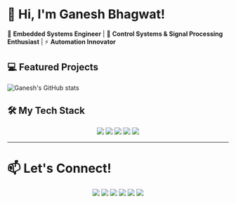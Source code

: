 # 👋 Hi, I'm Ganesh Bhagwat!

🎯 **Embedded Systems Engineer** | 🔧 **Control Systems & Signal Processing Enthusiast** | ⚡ **Automation Innovator**

## 💻 Featured Projects
![Ganesh's GitHub stats](https://github-readme-stats.vercel.app/api?username=ganeshb15&show_icons=true&theme=radical)


## 🛠️ My Tech Stack
<p align="center">
  <img src="https://img.shields.io/badge/C-00599C?style=for-the-badge&logo=c&logoColor=white" />
  <img src="https://img.shields.io/badge/Python-3670A0?style=for-the-badge&logo=python&logoColor=ffdd54" />
  <img src="https://img.shields.io/badge/MATLAB-0076A8?style=for-the-badge&logo=mathworks&logoColor=white" />
  <img src="https://img.shields.io/badge/Simulink-0076A8?style=for-the-badge&logo=mathworks&logoColor=white" />
  <img src="https://img.shields.io/badge/OpenCV-5C3EE8?style=for-the-badge&logo=opencv&logoColor=white" />
</p>

---
# 📫 Let's Connect!
<p align="center">
  <a href="https://www.linkedin.com/in/ganesh-bhagwat/"><img src="https://img.shields.io/badge/LinkedIn-0077B5?style=for-the-badge&logo=linkedin&logoColor=white" /></a>
  <a href="mailto:ganeshbhagwat255@gmail.com"><img src="https://img.shields.io/badge/Email-D14836?style=for-the-badge&logo=gmail&logoColor=white" /></a>
  <a href="https://scholar.google.com/citations?user=uogobOYAAAAJ&hl=en"><img src="https://img.shields.io/badge/Google_Scholar-4285F4?style=for-the-badge&logo=google-scholar&logoColor=white" /></a>
  <a href="https://orcid.org/yourID"><img src="https://img.shields.io/badge/ORCID-A6CE39?style=for-the-badge&logo=orcid&logoColor=white" /></a>
  <a href="https://pypi.org/user/yourusername"><img src="https://img.shields.io/badge/PyPI-3776AB?style=for-the-badge&logo=pypi&logoColor=white" /></a>
  <a href="https://ganeshb15.github.io/Portfolio/"><img src="https://img.shields.io/badge/Portfolio-24292E?style=for-the-badge&logo=github-pages&logoColor=white" /></a>
</p>
